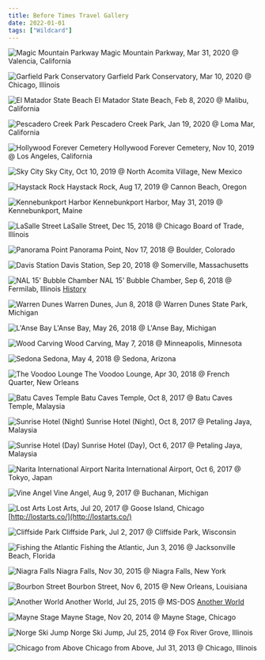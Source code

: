```yaml
---
title: Before Times Travel Gallery
date: 2022-01-01
tags: ["Wildcard"]
---
```


![Magic Mountain Parkway](/images/magic-mountain-parkway.jpg)
Magic Mountain Parkway, Mar 31, 2020 @ Valencia, California

![Garfield Park Conservatory](/images/garfield-park-conservatory.jpg)
Garfield Park Conservatory, Mar 10, 2020 @ Chicago, Illinois

![El Matador State Beach](/images/el-matador-state-beach.jpg)
El Matador State Beach, Feb 8, 2020 @ Malibu, California

![Pescadero Creek Park](/images/pescadero-creek-park.jpg)
Pescadero Creek Park, Jan 19, 2020 @ Loma Mar, California

![Hollywood Forever Cemetery](/images/hollywood-forever.jpg)
Hollywood Forever Cemetery, Nov 10, 2019 @ Los Angeles, California

![Sky City](/images/sky-city.jpg)
Sky City, Oct 10, 2019 @ North Acomita Village, New Mexico

![Haystack Rock](/images/haystack-rock.jpg)
Haystack Rock, Aug 17, 2019 @ Cannon Beach, Oregon

![Kennebunkport Harbor](/images/kennebunkport-harbor.jpg)
Kennebunkport Harbor, May 31, 2019 @ Kennebunkport, Maine

![LaSalle Street](/images/lasalle.jpg)
LaSalle Street, Dec 15, 2018 @ Chicago Board of Trade, Illinois

![Panorama Point](/images/panorama-point.jpg)
Panorama Point, Nov 17, 2018 @ Boulder, Colorado

![Davis Station](/images/davis-station.jpg)
Davis Station, Sep 20, 2018 @ Somerville, Massachusetts

![NAL 15' Bubble Chamber](/images/fermilab.jpg)
NAL 15' Bubble Chamber, Sep 6, 2018 @ Fermilab, Illinois [History](https://history.fnal.gov/neutrino.html)

![Warren Dunes](/images/warren-dunes.jpg)
Warren Dunes, Jun 8, 2018 @ Warren Dunes State Park, Michigan

![L'Anse Bay](/images/lanse-bay.jpg)
L'Anse Bay, May 26, 2018 @ L'Anse Bay, Michigan

![Wood Carving](/images/wood-carving.jpg)
Wood Carving, May 7, 2018 @ Minneapolis, Minnesota

![Sedona](/images/sedona.jpg)
Sedona, May 4, 2018 @ Sedona, Arizona

![The Voodoo Lounge](/images/voodoo-lounge.jpg)
The Voodoo Lounge, Apr 30, 2018 @ French Quarter, New Orleans

![Batu Caves Temple](/images/batu-caves.jpg)
Batu Caves Temple, Oct 8, 2017 @ Batu Caves Temple, Malaysia

![Sunrise Hotel (Night)](/images/sunrise-hotel-night.jpg)
Sunrise Hotel (Night), Oct 8, 2017 @ Petaling Jaya, Malaysia

![Sunrise Hotel (Day)](/images/sunrise-hotel-day.jpg)
Sunrise Hotel (Day), Oct 6, 2017 @ Petaling Jaya, Malaysia

![Narita International Airport](/images/narita.jpg)
Narita International Airport, Oct 6, 2017 @ Tokyo, Japan

![Vine Angel](/images/buchanan.jpg)
Vine Angel, Aug 9, 2017 @ Buchanan, Michigan

![Lost Arts](/images/lost-arts.jpg)
Lost Arts, Jul 20, 2017 @ Goose Island, Chicago [http://lostarts.co/](http://lostarts.co/)

![Cliffside Park](/images/summer-adventures.jpg)
Cliffside Park, Jul 2, 2017 @ Cliffside Park, Wisconsin

![Fishing the Atlantic](/images/jacksonville.jpg)
Fishing the Atlantic, Jun 3, 2016 @ Jacksonville Beach, Florida

![Niagra Falls](/images/niagra-falls.jpg)
Niagra Falls, Nov 30, 2015 @ Niagra Falls, New York

![Bourbon Street](/images/bourbon-street.jpg)
Bourbon Street, Nov 6, 2015 @ New Orleans, Louisiana

![Another World](/rm_ation/images/another-world.jpg)
Another World, Jul 25, 2015 @ MS-DOS [Another World](<https://en.wikipedia.org/wiki/Another_World*(video_game)>)

![Mayne Stage](/images/mayne-stage-billboard.jpg)
Mayne Stage, Nov 20, 2014 @ Mayne Stage, Chicago

![Norge Ski Jump](/images/norge-ski-jump.jpg)
Norge Ski Jump, Jul 25, 2014 @ Fox River Grove, Illinois

![Chicago from Above](/images/chicago-from-above.jpg)
Chicago from Above, Jul 31, 2013 @ Chicago, Illinois
